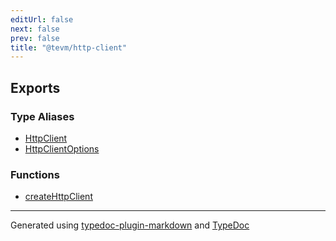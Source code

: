 ```yaml
---
editUrl: false
next: false
prev: false
title: "@tevm/http-client"
---
```


## Exports

### Type Aliases

- [HttpClient](/reference/tevm/http-client/type-aliases/httpclient/)
- [HttpClientOptions](/reference/tevm/http-client/type-aliases/httpclientoptions/)

### Functions

- [createHttpClient](/reference/tevm/http-client/functions/createhttpclient/)

***
Generated using [typedoc-plugin-markdown](https://www.npmjs.com/package/typedoc-plugin-markdown) and [TypeDoc](https://typedoc.org/)
